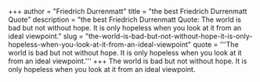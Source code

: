+++
author = "Friedrich Durrenmatt"
title = "the best Friedrich Durrenmatt Quote"
description = "the best Friedrich Durrenmatt Quote: The world is bad but not without hope. It is only hopeless when you look at it from an ideal viewpoint."
slug = "the-world-is-bad-but-not-without-hope-it-is-only-hopeless-when-you-look-at-it-from-an-ideal-viewpoint"
quote = '''The world is bad but not without hope. It is only hopeless when you look at it from an ideal viewpoint.'''
+++
The world is bad but not without hope. It is only hopeless when you look at it from an ideal viewpoint.
